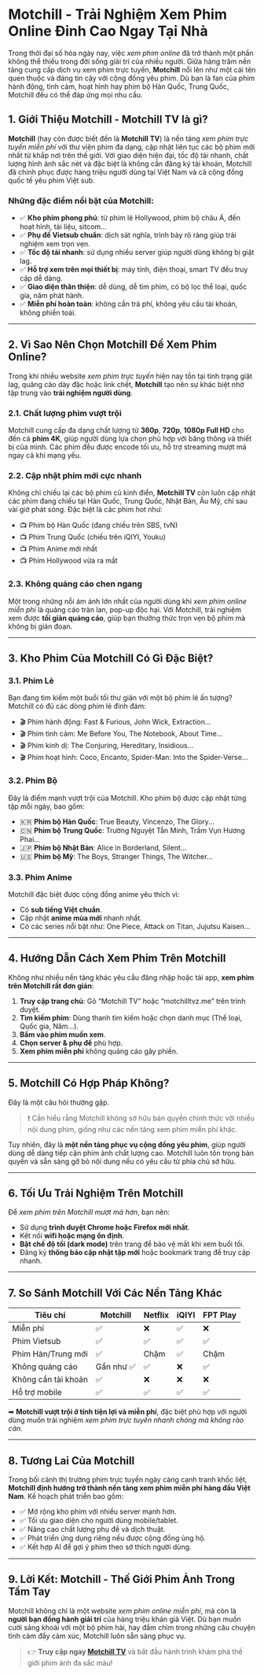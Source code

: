 # Motchill - Trải Nghiệm Xem Phim Online Đỉnh Cao Ngay Tại Nhà

Trong thời đại số hóa ngày nay, việc *xem phim online* đã trở thành một phần không thể thiếu trong đời sống giải trí của nhiều người. Giữa hàng trăm nền tảng cung cấp dịch vụ xem phim trực tuyến, **Motchill** nổi lên như một cái tên quen thuộc và đáng tin cậy với cộng đồng yêu phim. Dù bạn là fan của phim hành động, tình cảm, hoạt hình hay phim bộ Hàn Quốc, Trung Quốc, Motchill đều có thể đáp ứng mọi nhu cầu.

## 1. Giới Thiệu Motchill - Motchill TV là gì?

**Motchill** (hay còn được biết đến là **Motchill TV**) là nền tảng *xem phim trực tuyến miễn phí* với thư viện phim đa dạng, cập nhật liên tục các bộ phim mới nhất từ khắp nơi trên thế giới. Với giao diện hiện đại, tốc độ tải nhanh, chất lượng hình ảnh sắc nét và đặc biệt là không cần đăng ký tài khoản, Motchill đã chinh phục được hàng triệu người dùng tại Việt Nam và cả cộng đồng quốc tế yêu phim Việt sub.

### Những đặc điểm nổi bật của Motchill:

- ✅ **Kho phim phong phú**: từ phim lẻ Hollywood, phim bộ châu Á, đến hoạt hình, tài liệu, sitcom...
- ✅ **Phụ đề Vietsub chuẩn**: dịch sát nghĩa, trình bày rõ ràng giúp trải nghiệm xem trọn vẹn.
- ✅ **Tốc độ tải nhanh**: sử dụng nhiều server giúp người dùng không bị giật lag.
- ✅ **Hỗ trợ xem trên mọi thiết bị**: máy tính, điện thoại, smart TV đều truy cập dễ dàng.
- ✅ **Giao diện thân thiện**: dễ dùng, dễ tìm phim, có bộ lọc thể loại, quốc gia, năm phát hành.
- ✅ **Miễn phí hoàn toàn**: không cần trả phí, không yêu cầu tài khoản, không phiền toái.

---

## 2. Vì Sao Nên Chọn Motchill Để Xem Phim Online?

Trong khi nhiều website *xem phim trực tuyến* hiện nay tồn tại tình trạng giật lag, quảng cáo dày đặc hoặc link chết, **Motchill** tạo nên sự khác biệt nhờ tập trung vào **trải nghiệm người dùng**.

### 2.1. Chất lượng phim vượt trội

Motchill cung cấp đa dạng chất lượng từ **360p**, **720p**, **1080p Full HD** cho đến cả **phim 4K**, giúp người dùng lựa chọn phù hợp với băng thông và thiết bị của mình. Các phim đều được encode tối ưu, hỗ trợ streaming mượt mà ngay cả khi mạng yếu.

### 2.2. Cập nhật phim mới cực nhanh

Không chỉ chiếu lại các bộ phim cũ kinh điển, **Motchill TV** còn luôn cập nhật các phim đang chiếu tại Hàn Quốc, Trung Quốc, Nhật Bản, Âu Mỹ, chỉ sau vài giờ phát sóng. Đặc biệt là các phim hot như:

- 📺 Phim bộ Hàn Quốc (đang chiếu trên SBS, tvN)
- 📺 Phim Trung Quốc (chiếu trên iQIYI, Youku)
- 📺 Phim Anime mới nhất
- 📺 Phim Hollywood vừa ra mắt

### 2.3. Không quảng cáo chen ngang

Một trong những nỗi ám ảnh lớn nhất của người dùng khi *xem phim online miễn phí* là quảng cáo tràn lan, pop-up độc hại. Với Motchill, trải nghiệm xem được **tối giản quảng cáo**, giúp bạn thưởng thức trọn vẹn bộ phim mà không bị gián đoạn.

---

## 3. Kho Phim Của Motchill Có Gì Đặc Biệt?

### 3.1. Phim Lẻ

Bạn đang tìm kiếm một buổi tối thư giãn với một bộ phim lẻ ấn tượng? Motchill có đủ các dòng phim lẻ đình đám:

- 🎬 Phim hành động: Fast & Furious, John Wick, Extraction...
- 🎬 Phim tình cảm: Me Before You, The Notebook, About Time...
- 🎬 Phim kinh dị: The Conjuring, Hereditary, Insidious...
- 🎬 Phim hoạt hình: Coco, Encanto, Spider-Man: Into the Spider-Verse...

### 3.2. Phim Bộ

Đây là điểm mạnh vượt trội của Motchill. Kho phim bộ được cập nhật từng tập mỗi ngày, bao gồm:

- 🇰🇷 **Phim bộ Hàn Quốc**: True Beauty, Vincenzo, The Glory...
- 🇨🇳 **Phim bộ Trung Quốc**: Trường Nguyệt Tẫn Minh, Trầm Vụn Hương Phai...
- 🇯🇵 **Phim bộ Nhật Bản**: Alice in Borderland, Silent...
- 🇺🇸 **Phim bộ Mỹ**: The Boys, Stranger Things, The Witcher...

### 3.3. Phim Anime

Motchill đặc biệt được cộng đồng anime yêu thích vì:

- Có **sub tiếng Việt chuẩn**.
- Cập nhật **anime mùa mới** nhanh nhất.
- Có các series nổi bật như: One Piece, Attack on Titan, Jujutsu Kaisen...

---

## 4. Hướng Dẫn Cách Xem Phim Trên Motchill

Không như nhiều nền tảng khác yêu cầu đăng nhập hoặc tải app, **xem phim trên Motchill rất đơn giản**:

1. **Truy cập trang chủ**: Gõ “Motchill TV” hoặc “motchilltvz.me” trên trình duyệt.
2. **Tìm kiếm phim**: Dùng thanh tìm kiếm hoặc chọn danh mục (Thể loại, Quốc gia, Năm...).
3. **Bấm vào phim muốn xem**.
4. **Chọn server & phụ đề** phù hợp.
5. **Xem phim miễn phí** không quảng cáo gây phiền.

---

## 5. Motchill Có Hợp Pháp Không?

Đây là một câu hỏi thường gặp.

> ❗ Cần hiểu rằng Motchill không sở hữu bản quyền chính thức với nhiều nội dung phim, giống như các nền tảng xem phim miễn phí khác.

Tuy nhiên, đây là **một nền tảng phục vụ cộng đồng yêu phim**, giúp người dùng dễ dàng tiếp cận phim ảnh chất lượng cao. Motchill luôn tôn trọng bản quyền và sẵn sàng gỡ bỏ nội dung nếu có yêu cầu từ phía chủ sở hữu.

---

## 6. Tối Ưu Trải Nghiệm Trên Motchill

Để *xem phim trên Motchill mượt mà hơn*, bạn nên:

- Sử dụng **trình duyệt Chrome hoặc Firefox mới nhất**.
- Kết nối **wifi hoặc mạng ổn định**.
- **Bật chế độ tối (dark mode)** trên trang để bảo vệ mắt khi xem buổi tối.
- Đăng ký **thông báo cập nhật tập mới** hoặc bookmark trang để truy cập nhanh.

---

## 7. So Sánh Motchill Với Các Nền Tảng Khác

| Tiêu chí               | Motchill | Netflix | iQIYI | FPT Play |
|------------------------|----------|---------|-------|-----------|
| Miễn phí               | ✅       | ❌      | ✅     | ❌        |
| Phim Vietsub           | ✅       | ✅      | ✅     | ✅        |
| Phim Hàn/Trung mới     | ✅       | Chậm    | ✅     | Chậm      |
| Không quảng cáo        | Gần như ✅ | ✅     | ❌     | ✅        |
| Không cần tài khoản    | ✅       | ❌      | ❌     | ❌        |
| Hỗ trợ mobile          | ✅       | ✅      | ✅     | ✅        |

➡ **Motchill vượt trội ở tính tiện lợi và miễn phí**, đặc biệt phù hợp với người dùng muốn trải nghiệm *xem phim trực tuyến nhanh chóng mà không rào cản*.

---

## 8. Tương Lai Của Motchill

Trong bối cảnh thị trường phim trực tuyến ngày càng cạnh tranh khốc liệt, **Motchill định hướng trở thành nền tảng xem phim miễn phí hàng đầu Việt Nam**. Kế hoạch phát triển bao gồm:

- ✅ Mở rộng kho phim với nhiều server mạnh hơn.
- ✅ Tối ưu giao diện cho người dùng mobile/tablet.
- ✅ Nâng cao chất lượng phụ đề và dịch thuật.
- ✅ Phát triển ứng dụng riêng nếu được cộng đồng ủng hộ.
- ✅ Kết hợp AI để gợi ý phim theo sở thích người dùng.

---

## 9. Lời Kết: Motchill - Thế Giới Phim Ảnh Trong Tầm Tay

Motchill không chỉ là một website *xem phim online miễn phí*, mà còn là **người bạn đồng hành giải trí** của hàng triệu khán giả Việt. Dù bạn muốn cười sảng khoái với một bộ phim hài, hay đắm chìm trong những câu chuyện tình cảm đầy cảm xúc, Motchill luôn sẵn sàng phục vụ.

> 👉 **Truy cập ngay [Motchill TV](https://motchilltvx.com)** và bắt đầu hành trình khám phá thế giới phim ảnh đa sắc màu!
